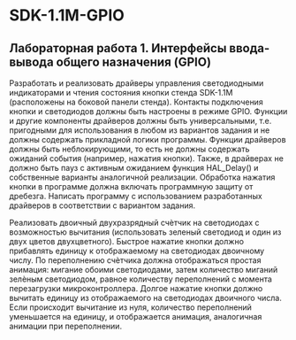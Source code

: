 # SDK-1.1M-GPIO
## Лабораторная работа 1. Интерфейсы ввода-вывода общего назначения (GPIO)
Разработать и реализовать драйверы управления светодиодными индикаторами и чтения состояния кнопки стенда SDK-1.1М (расположены на боковой панели стенда). Контакты подключения кнопки и светодиодов должны быть настроены в режиме GPIO. Функции и другие компоненты драйверов должны быть универсальными, т.е. пригодными для использования в любом из вариантов задания и не должны содержать прикладной логики программы. Функции драйверов должны быть неблокирующими, то есть не должны содержать ожиданий события (например, нажатия кнопки). Также, в драйверах не должно быть пауз с активным ожиданием функция HAL_Delay() и собственные варианты аналогичной реализации. Обработка нажатия кнопки в программе должна включать программную защиту от дребезга.
Написать программу с использованием разработанных драйверов в соответствии с вариантом задания.

Реализовать двоичный двухразрядный счѐтчик на светодиодах с возможностью вычитания (использовать зеленый светодиод и один из двух цветов двухцветного). Быстрое нажатие кнопки должно прибавлять единицу к отображаемому на светодиодах двоичному числу. По переполнению счѐтчика должна отображаться простая анимация: мигание обоими светодиодами, затем количество миганий зелѐным светодиодом, равное количеству переполнений с момента перезагрузки микроконтроллера. Долгое нажатие кнопки должно вычитать единицу из отображаемого на светодиодах двоичного числа. Если происходит вычитание из нуля, количество переполнений уменьшается на единицу, и отображается анимация, аналогичная анимации при переполнении.

